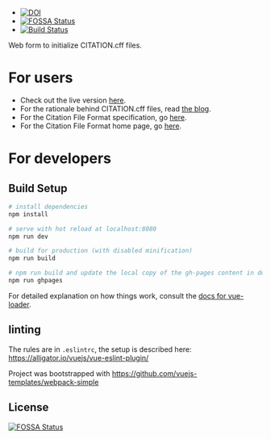 - [![DOI](https://zenodo.org/badge/DOI/10.5281/zenodo.1404735.svg)](https://doi.org/10.5281/zenodo.1404735)
- [![FOSSA Status](https://app.fossa.io/api/projects/git%2Bgithub.com%2Fcitation-file-format%2Fcff-initializer-javascript.svg?type=shield)](https://app.fossa.io/projects/git%2Bgithub.com%2Fcitation-file-format%2Fcff-initializer-javascript?ref=badge_shield)
- [![Build Status](https://travis-ci.org/citation-file-format/cff-initializer-javascript.svg?branch=master)](https://travis-ci.org/citation-file-format/cff-initializer-javascript)

Web form to initialize CITATION.cff files.

# For users

- Check out the live version [here](https://citation-file-format.github.io/cff-initializer-javascript/).
- For the rationale behind CITATION.cff files, read [the blog](https://www.software.ac.uk/blog/2017-12-12-standard-format-citation-files).
- For the Citation File Format specification, go [here](https://citation-file-format.github.io/versions).
- For the Citation File Format home page, go [here](https://citation-file-format.github.io).

# For developers

## Build Setup

``` bash
# install dependencies
npm install

# serve with hot reload at localhost:8080
npm run dev

# build for production (with disabled minification)
npm run build

# npm run build and update the local copy of the gh-pages content in docs/
npm run ghpages
```

For detailed explanation on how things work, consult the [docs for vue-loader](http://vuejs.github.io/vue-loader).

## linting

The rules are in ``.eslintrc``, the setup is described here: 
https://alligator.io/vuejs/vue-eslint-plugin/


Project was bootstrapped with https://github.com/vuejs-templates/webpack-simple


## License
[![FOSSA Status](https://app.fossa.io/api/projects/git%2Bgithub.com%2Fcitation-file-format%2Fcff-initializer-javascript.svg?type=large)](https://app.fossa.io/projects/git%2Bgithub.com%2Fcitation-file-format%2Fcff-initializer-javascript?ref=badge_large)